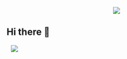 <p align='center'>
    <img src="https://capsule-render.vercel.app/api?type=waving&color=yellow&height=300&section=header&text=Lucky%20Vicky&fontSize=90&animation=fadeIn&fontAlignY=28&desc=Welcome%20to%20jinjoo's%20Github!&descAlignY=51&descAlign=62"/>
</p>


## Hi there 👋

<a href="https://www.instagram.com/zzz__3z/">
    <img 
        src="http://img.shields.io/badge/-Instagram-pink?style=flat&logo=Instagram&link=https://instagram.com/alpox.dev/"
        style="height : auto; margin-left : 10px; margin-right : 10px;"/>
</a>

<!--
**jeongjinjoo/jeongjinjoo** is a ✨ _special_ ✨ repository because its `README.md` (this file) appears on your GitHub profile.

Here are some ideas to get you started:

- 🔭 I’m currently working on ...
- 🌱 I’m currently learning ...
- 👯 I’m looking to collaborate on ...
- 🤔 I’m looking for help with ...
- 💬 Ask me about ...
- 📫 How to reach me: ...
- 😄 Pronouns: ...
- ⚡ Fun fact: ...
-->
<!--
![Top Langs](https://github-readme-stats.vercel.app/api/top-langs/?username=jeongjinjoo&layout=compact)

![Anurag's GitHub stats](https://github-readme-stats.vercel.app/api?username=jeongjinjoo&show_icons=true&theme=radical)
-->
